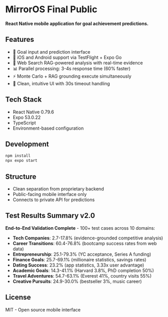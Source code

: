 # MirrorOS Final Public

**React Native mobile application for goal achievement predictions.**

## Features
- 🎯 Goal input and prediction interface
- 📱 iOS and Android support via TestFlight + Expo Go
- 🤖 Web Search RAG-powered analysis with real-time evidence
- 📊 Parallel processing: 3-4s response time (60% faster)
- ⚡ Monte Carlo + RAG grounding execute simultaneously
- 🎨 Clean, intuitive UI with 30s timeout handling

## Tech Stack
- React Native 0.79.6
- Expo 53.0.22
- TypeScript
- Environment-based configuration

## Development
```bash
npm install
npx expo start
```

## Structure
- Clean separation from proprietary backend
- Public-facing mobile interface only
- Connects to private API for predictions

## Test Results Summary v2.0
**End-to-End Validation Complete** - 100+ test cases across 10 domains:
- **Tech Companies**: 2.7-17.8% (evidence-grounded competitive analysis)
- **Career Transitions**: 60.4-76.8% (bootcamp success rates from web data)
- **Entrepreneurship**: 25.1-79.3% (YC acceptance, Series A funding)
- **Finance Goals**: 25.7-69.1% (millionaire statistics, savings rates)
- **Dating Success**: 23.2% (app statistics, 3.33x user advantage)
- **Academic Goals**: 14.3-41.1% (Harvard 3.8%, PhD completion 50%)
- **Travel Adventures**: 54.7-63.1% (Everest 41%, country visits 55%)
- **Creative Pursuits**: 24.9-30.0% (bestseller 3%, music career)

## License
MIT - Open source mobile interface